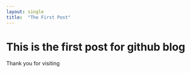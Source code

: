 ```yaml
---
layout: single
title:  "The First Post"
---
```


# This is the first post for github blog
Thank you for visiting
